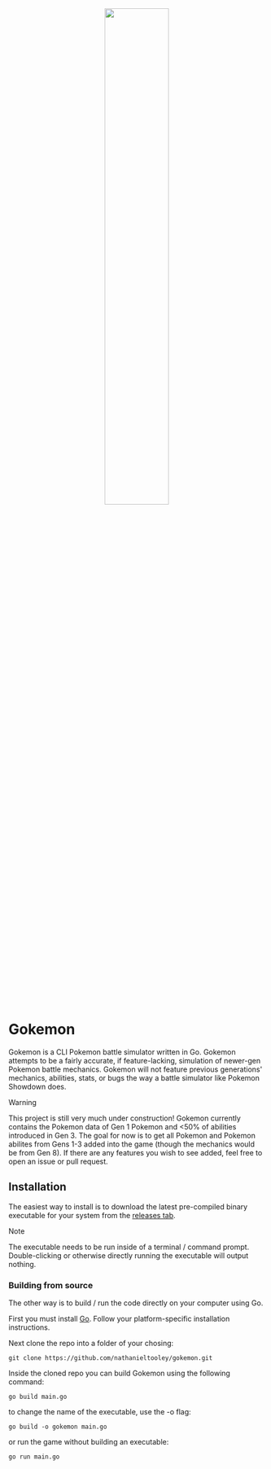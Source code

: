 <div align="center">
  <img src="https://github.com/user-attachments/assets/11738814-cb8a-4349-884d-a66fbe5ddfca" width="50%"/>
</div>

# Gokemon
Gokemon is a CLI Pokemon battle simulator written in Go. Gokemon attempts to be a fairly accurate, if feature-lacking, simulation of newer-gen Pokemon battle mechanics.
Gokemon will not feature previous generations' mechanics, abilities, stats, or bugs the way a battle simulator like Pokemon Showdown does.

> [!WARNING]
> This project is still very much under construction! Gokemon currently contains the Pokemon data of Gen 1 Pokemon and <50% of abilities introduced in Gen 3.
> The goal for now is to get all Pokemon and Pokemon abilites from Gens 1-3 added into the game (though the mechanics would be from Gen 8). If there are any features you wish to see added, feel free to open
> an issue or pull request.

## Installation
The easiest way to install is to download the latest pre-compiled binary executable for your system from the [releases tab](https://github.com/nathanieltooley/gokemon/releases). 

> [!NOTE]
> The executable needs to be run inside of a terminal / command prompt. Double-clicking or otherwise directly running the executable will output nothing.

### Building from source

The other way is to build / run the code directly on your computer using Go.

First you must install [Go](https://go.dev/). Follow your platform-specific installation instructions. 

Next clone the repo into a folder of your chosing:
```
git clone https://github.com/nathanieltooley/gokemon.git
```
Inside the cloned repo you can build Gokemon using the following command:
```
go build main.go
```
to change the name of the executable, use the -o flag:
```
go build -o gokemon main.go
```
or run the game without building an executable:
```
go run main.go
```
